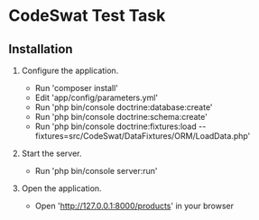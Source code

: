 CodeSwat Test Task
========================

Installation
--------------

1. Configure the application.
	- Run 'composer install'
	- Edit 'app/config/parameters.yml'
	- Run 'php bin/console doctrine:database:create'
	- Run 'php bin/console doctrine:schema:create'
	- Run 'php bin/console doctrine:fixtures:load --fixtures=src/CodeSwat/DataFixtures/ORM/LoadData.php'

2. Start the server.
	- Run 'php bin/console server:run'

3. Open the application.
	- Open 'http://127.0.0.1:8000/products' in your browser
	
